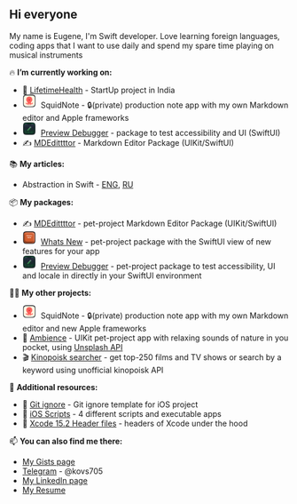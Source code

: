 ## Hi everyone

My name is Eugene, I'm Swift developer. Love learning foreign languages, coding apps that I want to use daily and spend my spare time playing on musical instruments

🔥 **I’m currently working on:**
 - 💊 [LifetimeHealth](https://lifetimehealth.in) - StartUp project in India
 - <img src="Resources/SquidNote.png" alt="SquidNote Application" width="24" style="vertical-align:center; margin-right:5px;"> SquidNote - 🔒(private) production note app with my own Markdown editor and Apple frameworks
 - <img src="Resources/Preview Debugger.png" alt="Preview Debugger Library" width="24" style="vertical-align:center; margin-right:5px;"> [Preview Debugger](https://github.com/kovs705/PreviewDebugger) - package to test accessibility and UI (SwiftUI)
 - ✍️ [MDEdittttor](https://github.com/kovs705/MDEdittttor) - Markdown Editor Package (UIKit/SwiftUI)

📚 **My articles:**
 - Abstraction in Swift - [ENG](https://dev.to/kovs705/abstraction-in-swift-a-comparative-look-at-kotlin-and-swift-4ole), [RU](https://habr.com/ru/articles/782834/)

📦 **My packages:**
 - ✍️ [MDEdittttor](https://github.com/kovs705/MDEdittttor) - pet-project Markdown Editor Package (UIKit/SwiftUI)
 - <img src="Resources/What's New.png" alt="What's New Library" width="24" style="vertical-align:center; margin-right:5px;"> [Whats New](https://github.com/kovs705/WhatsNewPack) - pet-project package with the SwiftUI view of new features for your app
 - <img src="Resources/Preview Debugger.png" alt="Portal Icon" width="24" style="vertical-align:center; margin-right:5px;"> [Preview Debugger](https://github.com/kovs705/PreviewDebugger) - pet-project package to test accessibility, UI and locale in directly in your SwiftUI environment

🙋‍♂️ **My other projects:**
 - <img src="Resources/SquidNote.png" alt="SquidNote Application" width="24" style="vertical-align:center; margin-right:5px;"> SquidNote - 🔒(private) production note app with my own Markdown editor and new Apple frameworks
 - 🌿 [Ambience](https://github.com/kovs705/Ambience) - UIKit pet-project app with relaxing sounds of nature in you pocket, using [Unsplash API](https://unsplash.com/developers)
 - 🎬 [Kinopoisk searcher](https://github.com/kovs705/Reshenie-Test) - get top-250 films and TV shows or search by a keyword using unofficial kinopoisk API

🧐 **Additional resources:**
 - 📁 [Git ignore](https://github.com/kovs705/KMP-git-ignore) - Git ignore template for iOS project
 - 💼 [iOS Scripts](https://github.com/kovs705/iOSScripts) - 4 different scripts and executable apps
 - 🔨 [Xcode 15.2 Header files](https://github.com/kovs705/Xcode15-RuntimeHeaders) - headers of Xcode under the hood

📫 **You can also find me there:**
 - [My Gists page](https://gist.github.com/kovs705)
 - [Telegram](https://t.me/kovs705) - @kovs705
 - [My LinkedIn page](https://www.linkedin.com/in/kovs705/)
 - [My Resume](https://kovs705.github.io/Resume/)
